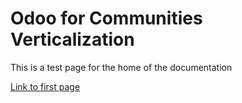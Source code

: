 # Odoo for Communities Verticalization #

This is a test page for the home of the documentation

[Link to first page](/firstpage/)
